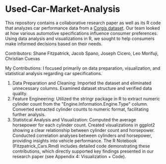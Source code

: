 # Used-Car-Market-Analysis
This repository contains a collaborative research paper as well as its R code that analyzes car performance data from a [Corgis dataset](https://corgis-edu.github.io/corgis/csv/cars/). Our team looked at how various automotive specifications influence consumer preferences. Using data analysis and visualizations in R, we sought to help consumers make informed decisions based on their needs. 

Contributors:
Shane Fitzpatrick, Jacob Spano, Joseph Cicero, Leo Morifuji, Christian Cuevas

My Contributions: I focused primarily on data preparation, visualization, and statistical analysis regarding car specifications.

1. Data Preparation and Cleaning:
Imported the dataset and eliminated unnecessary columns.
Examined dataset structure and verified data quality.
2. Feature Engineering:
Utilized the stringr package in R to extract numeric cylinder count from the "Engine.Information.Engine.Type" column.
Converted extracted cylinder counts to numeric format, facilitating further analysis.
3. Statistical Analysis and Visualization:
Computed the average horsepower for each cylinder count.
Created visualizations in ggplot2 showing a clear relationship between cylinder count and horsepower.
Conducted correlation analyses between cylinders and horsepower, providing insights into vehicle performance.
The R Notebook (Fitzpatrick_Cars.Rmd) includes detailed code demonstrating these contributions, which directly supported key findings presented in our research paper (see Appendix 4: Visualization + Code).

